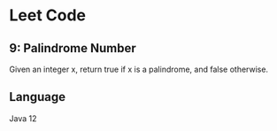 # Leet Code

## 9: Palindrome Number

Given an integer x, return true if x is a palindrome, and false otherwise.

## Language
Java 12
